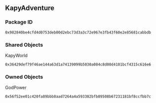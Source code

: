 ## KapyAdventure

### Package ID
```
0x982840be4cfd4d0753deb00d2ebc73d3a3c72e967e3fb43f60e2e85681cabbdb
```

### Shared Objects
KapyWorld
```
0x36429def79f46ae144a63d1a74139099b5030a084c8d00d4101bcf4315c616e6
```

### Owned Objects
GodPower
```
0x56f52ee01c420fa89bbb8aad7264a4a593302bfb09508b67231181bf8ccfbb7c
```

